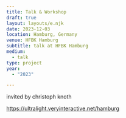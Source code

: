 ```yaml
---
title: Talk & Workshop
draft: true
layout: layouts/e.njk
date: 2023-12-03
location: Hamburg, Germany
venue: HFBK Hamburg
subtitle: talk at HFBK Hamburg
medium:
  - talk
type: project
year:
  - "2023"

---
```


invited by christoph knoth

https://ultralight.veryinteractive.net/hamburg